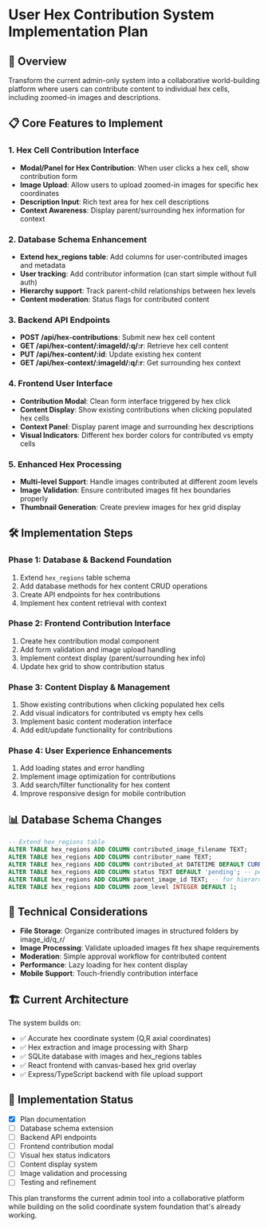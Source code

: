 # User Hex Contribution System Implementation Plan

## 🎯 Overview
Transform the current admin-only system into a collaborative world-building platform where users can contribute content to individual hex cells, including zoomed-in images and descriptions.

## 📋 Core Features to Implement

### 1. **Hex Cell Contribution Interface**
- **Modal/Panel for Hex Contribution**: When user clicks a hex cell, show contribution form
- **Image Upload**: Allow users to upload zoomed-in images for specific hex coordinates
- **Description Input**: Rich text area for hex cell descriptions
- **Context Awareness**: Display parent/surrounding hex information for context

### 2. **Database Schema Enhancement**
- **Extend hex_regions table**: Add columns for user-contributed images and metadata
- **User tracking**: Add contributor information (can start simple without full auth)
- **Hierarchy support**: Track parent-child relationships between hex levels
- **Content moderation**: Status flags for contributed content

### 3. **Backend API Endpoints**
- **POST /api/hex-contributions**: Submit new hex cell content
- **GET /api/hex-content/:imageId/:q/:r**: Retrieve hex cell content
- **PUT /api/hex-content/:id**: Update existing hex content
- **GET /api/hex-context/:imageId/:q/:r**: Get surrounding hex context

### 4. **Frontend User Interface**
- **Contribution Modal**: Clean form interface triggered by hex click
- **Content Display**: Show existing contributions when clicking populated hex cells
- **Context Panel**: Display parent image and surrounding hex descriptions
- **Visual Indicators**: Different hex border colors for contributed vs empty cells

### 5. **Enhanced Hex Processing**
- **Multi-level Support**: Handle images contributed at different zoom levels
- **Image Validation**: Ensure contributed images fit hex boundaries properly
- **Thumbnail Generation**: Create preview images for hex grid display

## 🛠️ Implementation Steps

### Phase 1: Database & Backend Foundation
1. Extend `hex_regions` table schema
2. Add database methods for hex content CRUD operations
3. Create API endpoints for hex contributions
4. Implement hex content retrieval with context

### Phase 2: Frontend Contribution Interface
1. Create hex contribution modal component
2. Add form validation and image upload handling
3. Implement context display (parent/surrounding hex info)
4. Update hex grid to show contribution status

### Phase 3: Content Display & Management
1. Show existing contributions when clicking populated hex cells
2. Add visual indicators for contributed vs empty hex cells
3. Implement basic content moderation interface
4. Add edit/update functionality for contributions

### Phase 4: User Experience Enhancements
1. Add loading states and error handling
2. Implement image optimization for contributions
3. Add search/filter functionality for hex content
4. Improve responsive design for mobile contribution

## 📊 Database Schema Changes
```sql
-- Extend hex_regions table
ALTER TABLE hex_regions ADD COLUMN contributed_image_filename TEXT;
ALTER TABLE hex_regions ADD COLUMN contributor_name TEXT;
ALTER TABLE hex_regions ADD COLUMN contributed_at DATETIME DEFAULT CURRENT_TIMESTAMP;
ALTER TABLE hex_regions ADD COLUMN status TEXT DEFAULT 'pending'; -- pending, approved, rejected
ALTER TABLE hex_regions ADD COLUMN parent_image_id TEXT; -- for hierarchy
ALTER TABLE hex_regions ADD COLUMN zoom_level INTEGER DEFAULT 1;
```

## 🔧 Technical Considerations
- **File Storage**: Organize contributed images in structured folders by image_id/q_r/
- **Image Processing**: Validate uploaded images fit hex shape requirements
- **Moderation**: Simple approval workflow for contributed content
- **Performance**: Lazy loading for hex content display
- **Mobile Support**: Touch-friendly contribution interface

## 🏗️ Current Architecture
The system builds on:
- ✅ Accurate hex coordinate system (Q,R axial coordinates)
- ✅ Hex extraction and image processing with Sharp
- ✅ SQLite database with images and hex_regions tables
- ✅ React frontend with canvas-based hex grid overlay
- ✅ Express/TypeScript backend with file upload support

## 📝 Implementation Status
- [x] Plan documentation
- [ ] Database schema extension
- [ ] Backend API endpoints
- [ ] Frontend contribution modal
- [ ] Visual hex status indicators
- [ ] Content display system
- [ ] Image validation and processing
- [ ] Testing and refinement

This plan transforms the current admin tool into a collaborative platform while building on the solid coordinate system foundation that's already working.